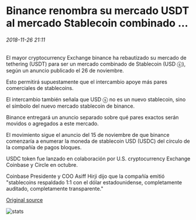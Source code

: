 # Binance renombra su mercado USDT al mercado Stablecoin combinado ...

###### 2018-11-26 21:11

El mayor cryptocurrency Exchange binance ha rebautizado su mercado de tethering (USDT) para ser un mercado combinado de Stablecoin (USD ⓢ), según un anuncio publicado el 26 de noviembre.

Esto permitirá supuestamente que el intercambio apoye más pares comerciales de stablecoins.

El intercambio también señala que USD ⓢ no es un nuevo stablecoin, sino el símbolo del nuevo mercado stablecoin de binance.

Binance entregará un anuncio separado sobre qué pares exactos serán movidos o agregados a este mercado.

El movimiento sigue el anuncio del 15 de noviembre de que binance comenzaría a enumerar la moneda de stablecoin USD (USDC) del círculo de la compañía de pagos bloques.

USDC token fue lanzado en colaboración por U.S. cryptocurrency Exchange Coinbase y Circle en octubre.

Coinbase Presidente y COO Asiff Hirji dijo que la compañía emitió "stablecoins respaldado 1:1 con el dólar estadounidense, completamente auditado, completamente transparente."

[Original source](https://cointelegraph.com/news/binance-renames-its-usdt-market-to-combined-stablecoin-market)

![stats](https://c.statcounter.com/11760860/0/a89fa40b/1/ "stats")